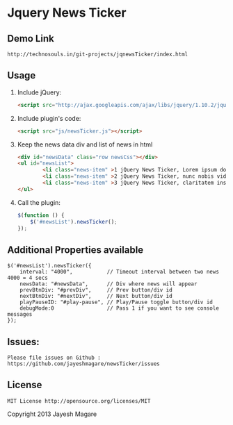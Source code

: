Jquery News Ticker
====================
## Demo Link
	http://technosouls.in/git-projects/jqnewsTicker/index.html

## Usage

1. Include jQuery:

	```html
	<script src="http://ajax.googleapis.com/ajax/libs/jquery/1.10.2/jquery.min.js"></script>
	```

2. Include plugin's code:

	```html
	<script src="js/newsTicker.js"></script>
	```
3. Keep the news data div and list of news in html
	
	```html
	<div id="newsData" class="row newsCss"></div>
	<ul id="newsList">
			<li class="news-item" >1 jQuery News Ticker, Lorem ipsum dolor sit amet !</li>
			<li class="news-item" >2 jQuery News Ticker, nunc nobis videntur parum clari, fiant sollemnes in futurum !</li>
			<li class="news-item" >3 jQuery News Ticker, claritatem insitam; est usus legentis in iis qui facit eorum  !</li>
	</ul>	
	```
	
4. Call the plugin:

	```javascript
	$(function () {
		$('#newsList').newsTicker();
	});
	```
	
##	Additional Properties available
	$('#newsList').newsTicker({
		interval: "4000",			// Timeout interval between two news 4000 = 4 secs
		newsData: "#newsData",		// Div where news will appear 
		prevBtnDiv: "#prevDiv",		// Prev button/div id 
		nextBtnDiv: "#nextDiv",		// Next button/div id 
		playPauseID: "#play-pause",	// Play/Pause toggle button/div id
		debugMode:0					// Pass 1 if you want to see console messages
    });

## Issues:
	Please file issues on Github : https://github.com/jayeshmagare/newsTicker/issues
	
## License

	MIT License http://opensource.org/licenses/MIT	

Copyright 2013 Jayesh Magare
